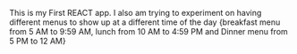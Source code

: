 This is my First REACT app.
I also am trying to experiment on having different menus to show up at a different time of the day {breakfast menu from 5 AM to 9:59 AM, lunch from 10 AM to 4:59 PM and Dinner menu from 5 PM to 12 AM}
